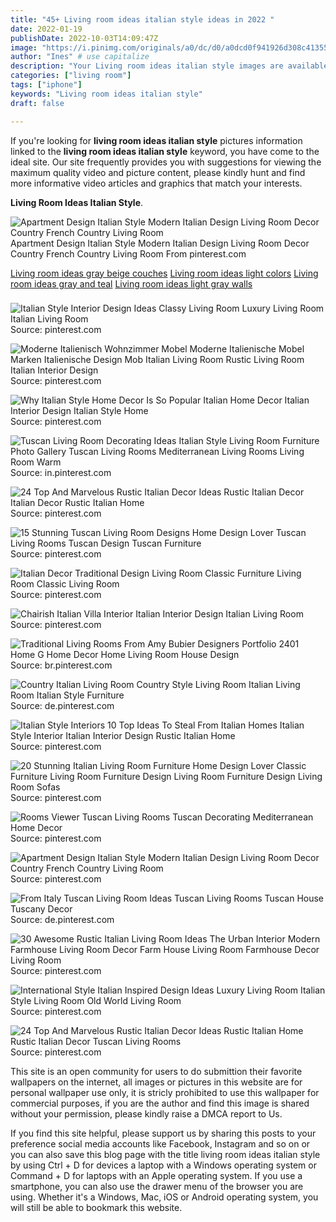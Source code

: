 ```yaml
---
title: "45+ Living room ideas italian style ideas in 2022 "
date: 2022-01-19
publishDate: 2022-10-03T14:09:47Z
image: "https://i.pinimg.com/originals/a0/dc/d0/a0dcd0f941926d308c41355c361b9cf8.jpg"
author: "Ines" # use capitalize
description: "Your Living room ideas italian style images are available in this site. Living room ideas italian style are a topic that is being searched for and liked by netizens today. You can Find and Download the Living room ideas italian style files here. Find and Download all free photos and vectors."
categories: ["living room"]
tags: ["iphone"]
keywords: "Living room ideas italian style"
draft: false

---
```


If you're looking for **living room ideas italian style** pictures information linked to the **living room ideas italian style** keyword, you have come to the ideal  site.  Our site frequently  provides you with  suggestions  for viewing  the maximum  quality video and picture  content, please kindly hunt and find more informative video articles and graphics  that match your interests.

**Living Room Ideas Italian Style**. 

![Apartment Design Italian Style Modern Italian Design Living Room Decor Country French Country Living Room](https://i.pinimg.com/originals/d5/ec/3d/d5ec3d900648805cfe9e9b66f90d6367.jpg "Apartment Design Italian Style Modern Italian Design Living Room Decor Country French Country Living Room")
Apartment Design Italian Style Modern Italian Design Living Room Decor Country French Country Living Room From pinterest.com

[Living room ideas gray beige couches](/living-room-ideas-gray-beige-couches/)
[Living room ideas light colors](/living-room-ideas-light-colors/)
[Living room ideas gray and teal](/living-room-ideas-gray-and-teal/)
[Living room ideas light gray walls](/living-room-ideas-light-gray-walls/)



### 

 


![Italian Style Interior Design Ideas Classy Living Room Luxury Living Room Italian Living Room](https://i.pinimg.com/originals/02/1e/01/021e018bd545c9265de45aecf90c9b65.jpg "Italian Style Interior Design Ideas Classy Living Room Luxury Living Room Italian Living Room")
Source: pinterest.com

 

![Moderne Italienisch Wohnzimmer Mobel Moderne Italienische Mobel Marken Italienische Design Mob Italian Living Room Rustic Living Room Italian Interior Design](https://i.pinimg.com/736x/d9/eb/c6/d9ebc6fbcbc3f83d09dd714bedeb4fcf.jpg "Moderne Italienisch Wohnzimmer Mobel Moderne Italienische Mobel Marken Italienische Design Mob Italian Living Room Rustic Living Room Italian Interior Design")
Source: pinterest.com

 

![Why Italian Style Home Decor Is So Popular Italian Home Decor Italian Interior Design Italian Style Home](https://i.pinimg.com/originals/6a/37/00/6a3700f14cd234ad6361abe4f7a0aea4.jpg "Why Italian Style Home Decor Is So Popular Italian Home Decor Italian Interior Design Italian Style Home")
Source: pinterest.com

 

![Tuscan Living Room Decorating Ideas Italian Style Living Room Furniture Photo Gallery Tuscan Living Rooms Mediterranean Living Rooms Living Room Warm](https://i.pinimg.com/originals/01/5a/5d/015a5de501b8ae778a9d668c9371943e.jpg "Tuscan Living Room Decorating Ideas Italian Style Living Room Furniture Photo Gallery Tuscan Living Rooms Mediterranean Living Rooms Living Room Warm")
Source: in.pinterest.com

 

![24 Top And Marvelous Rustic Italian Decor Ideas Rustic Italian Decor Italian Decor Rustic Italian Home](https://i.pinimg.com/originals/d3/9d/22/d39d22471964cbef7cae7a6727fe8343.jpg "24 Top And Marvelous Rustic Italian Decor Ideas Rustic Italian Decor Italian Decor Rustic Italian Home")
Source: pinterest.com

 

![15 Stunning Tuscan Living Room Designs Home Design Lover Tuscan Living Rooms Tuscan Design Tuscan Furniture](https://i.pinimg.com/originals/e0/1d/8c/e01d8ca677df3a8106693e5c214ba6c8.jpg "15 Stunning Tuscan Living Room Designs Home Design Lover Tuscan Living Rooms Tuscan Design Tuscan Furniture")
Source: pinterest.com

 

![Italian Decor Traditional Design Living Room Classic Furniture Living Room Classic Living Room](https://i.pinimg.com/originals/5c/4b/28/5c4b2832148da26c9f9536691affb04e.jpg "Italian Decor Traditional Design Living Room Classic Furniture Living Room Classic Living Room")
Source: pinterest.com

 

![Chairish Italian Villa Interior Italian Interior Design Italian Living Room](https://i.pinimg.com/originals/df/f0/d7/dff0d751ad9300de9f7f47764524b2e2.jpg "Chairish Italian Villa Interior Italian Interior Design Italian Living Room")
Source: pinterest.com

 

![Traditional Living Rooms From Amy Bubier Designers Portfolio 2401 Home G Home Decor Home Living Room House Design](https://i.pinimg.com/originals/32/b5/8b/32b58b2735580f7834bbd95f530f2612.jpg "Traditional Living Rooms From Amy Bubier Designers Portfolio 2401 Home G Home Decor Home Living Room House Design")
Source: br.pinterest.com

 

![Country Italian Living Room Country Style Living Room Italian Living Room Italian Style Furniture](https://i.pinimg.com/originals/5b/15/8b/5b158b0920775ac639d8d542a563e341.jpg "Country Italian Living Room Country Style Living Room Italian Living Room Italian Style Furniture")
Source: de.pinterest.com

 

![Italian Style Interiors 10 Top Ideas To Steal From Italian Homes Italian Style Interior Italian Interior Design Rustic Italian Home](https://i.pinimg.com/originals/ef/6b/35/ef6b359100f43bf8bd6e15458093b4dc.jpg "Italian Style Interiors 10 Top Ideas To Steal From Italian Homes Italian Style Interior Italian Interior Design Rustic Italian Home")
Source: pinterest.com

 

![20 Stunning Italian Living Room Furniture Home Design Lover Classic Furniture Living Room Furniture Design Living Room Furniture Design Living Room Sofas](https://i.pinimg.com/736x/68/d2/49/68d249a7cf278913f8a304aac7ba0452.jpg "20 Stunning Italian Living Room Furniture Home Design Lover Classic Furniture Living Room Furniture Design Living Room Furniture Design Living Room Sofas")
Source: pinterest.com

 

![Rooms Viewer Tuscan Living Rooms Tuscan Decorating Mediterranean Home Decor](https://i.pinimg.com/originals/50/43/20/504320187c4d315ef3c2321bebc5b5f8.jpg "Rooms Viewer Tuscan Living Rooms Tuscan Decorating Mediterranean Home Decor")
Source: pinterest.com

 

![Apartment Design Italian Style Modern Italian Design Living Room Decor Country French Country Living Room](https://i.pinimg.com/originals/d5/ec/3d/d5ec3d900648805cfe9e9b66f90d6367.jpg "Apartment Design Italian Style Modern Italian Design Living Room Decor Country French Country Living Room")
Source: pinterest.com

 

![From Italy Tuscan Living Room Ideas Tuscan Living Rooms Tuscan House Tuscany Decor](https://i.pinimg.com/originals/9c/9a/e0/9c9ae02ace14f602744aca1ae504061e.jpg "From Italy Tuscan Living Room Ideas Tuscan Living Rooms Tuscan House Tuscany Decor")
Source: de.pinterest.com

 

![30 Awesome Rustic Italian Living Room Ideas The Urban Interior Modern Farmhouse Living Room Decor Farm House Living Room Farmhouse Decor Living Room](https://i.pinimg.com/originals/cf/37/2f/cf372fccf89f0520e98d5263ba6cd6d7.jpg "30 Awesome Rustic Italian Living Room Ideas The Urban Interior Modern Farmhouse Living Room Decor Farm House Living Room Farmhouse Decor Living Room")
Source: pinterest.com

 

![International Style Italian Inspired Design Ideas Luxury Living Room Italian Style Living Room Old World Living Room](https://i.pinimg.com/originals/0c/da/62/0cda62820bbc3fee088daead9582d91f.jpg "International Style Italian Inspired Design Ideas Luxury Living Room Italian Style Living Room Old World Living Room")
Source: pinterest.com

 

![24 Top And Marvelous Rustic Italian Decor Ideas Rustic Italian Home Rustic Italian Decor Tuscan Living Rooms](https://i.pinimg.com/originals/a0/dc/d0/a0dcd0f941926d308c41355c361b9cf8.jpg "24 Top And Marvelous Rustic Italian Decor Ideas Rustic Italian Home Rustic Italian Decor Tuscan Living Rooms")
Source: pinterest.com

 

This site is an open community for users to do submittion their favorite wallpapers on the internet, all images or pictures in this website are for personal wallpaper use only, it is stricly prohibited to use this wallpaper for commercial purposes, if you are the author and find this image is shared without your permission, please kindly raise a DMCA report to Us.

If you find this site helpful, please support us by sharing this posts to your preference social media accounts like Facebook, Instagram and so on or you can also save this blog page with the title living room ideas italian style by using Ctrl + D for devices a laptop with a Windows operating system or Command + D for laptops with an Apple operating system. If you use a smartphone, you can also use the drawer menu of the browser you are using. Whether it's a Windows, Mac, iOS or Android operating system, you will still be able to bookmark this website.
